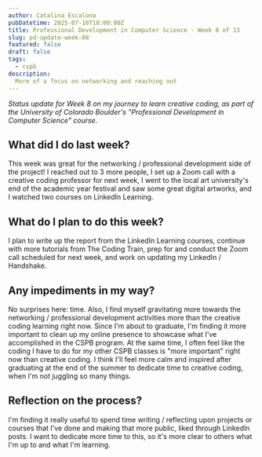 ```yaml
---
author: Catalina Escalona
pubDatetime: 2025-07-10T18:00:00Z
title: Professional Development in Computer Science - Week 8 of 13
slug: pd-update-week-08
featured: false
draft: false
tags:
  - cspb
description:
  More of a focus on networking and reaching out
---
```


<i>Status update for Week 8 on my journey to learn creative coding, as part of the University of Colorado Boulder's "Professional Development in Computer Science" course.</i>

## What did I do last week?

This week was great for the networking / professional development side of the project! I reached out to 3 more people, I set up a Zoom call with a creative coding professor for next week, I went to the local art university's end of the academic year festival and saw some great digital artworks, and I watched two courses on LinkedIn Learning.

## What do I plan to do this week?

I plan to write up the report from the LinkedIn Learning courses, continue with more tutorials from The Coding Train, prep for and conduct the Zoom call scheduled for next week, and work on updating my LinkedIn / Handshake.

## Any impediments in my way?

No surprises here: time. Also, I find myself gravitating more towards the networking / professional development activities more than the creative coding learning right now. Since I'm about to graduate, I'm finding it more important to clean up my online presence to showcase what I've accomplished in the CSPB program. At the same time, I often feel like the coding I have to do for my other CSPB classes is "more important" right now than creative coding. I think I'll feel more calm and inspired after graduating at the end of the summer to dedicate time to creative coding, when I'm not juggling so many things. 

## Reflection on the process?

I'm finding it really useful to spend time writing / reflecting upon projects or courses that I've done and making that more public, liked through LinkedIn posts. I want to dedicate more time to this, so it's more clear to others what I'm up to and what I'm learning. 